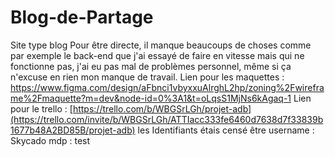# Blog-de-Partage
Site type blog
Pour être directe, il manque beaucoups de choses comme par exemple le back-end que j'ai essayé de faire en vitesse mais qui ne fonctionne pas, j'ai eu pas mal de problèmes personnel, même si ça n'excuse en rien mon manque de travail.
Lien pour les maquettes : https://www.figma.com/design/aFbnci1vbyxxuAlrghL2hp/zoning%2Fwireframe%2Fmaquette?m=dev&node-id=0%3A1&t=oLqsS1MjNs6kAgaq-1
Lien pour le trello : [https://trello.com/b/WBGSrLGh/projet-adb](https://trello.com/invite/b/WBGSrLGh/ATTIacc333fe6460d7638d7f33839b1677b48A2BD85B/projet-adb)
les Identifiants étais censé être username : Skycado  mdp : test
